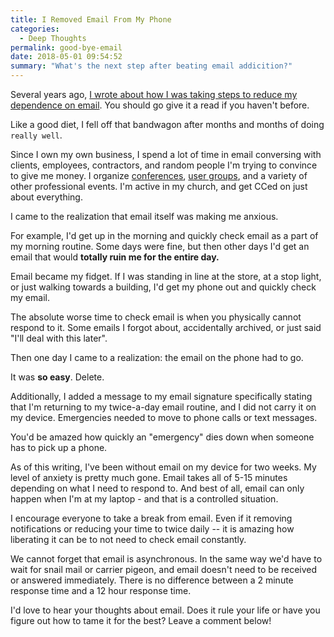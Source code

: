 ```yaml
---
title: I Removed Email From My Phone
categories:
  - Deep Thoughts
permalink: good-bye-email
date: 2018-05-01 09:54:52
summary: "What's the next step after beating email addicition?"
---
```


Several years ago, [I wrote about how I was taking steps to reduce my dependence on email](https://consultwithgriff.com/beating-email-addiction/). You should go give it a read if you haven't before.

Like a good diet, I fell off that bandwagon after months and months of doing `really well`.

Since I own my own business, I spend a lot of time in email conversing with clients, employees, contractors, and random people I'm trying to convince to give me money. I organize [conferences](https://revolutionconf.com), [user groups](http://hrnug.org), and a variety of other professional events. I'm active in my church, and get CCed on just about everything.

I came to the realization that email itself was making me anxious.

For example, I'd get up in the morning and quickly check email as a part of my morning routine. Some days were fine, but then other days I'd get an email that would **totally ruin me for the entire day.**

Email became my fidget. If I was standing in line at the store, at a stop light, or just walking towards a building, I'd get my phone out and quickly check my email.

The absolute worse time to check email is when you physically cannot respond to it. Some emails I forgot about, accidentally archived, or just said "I'll deal with this later".

Then one day I came to a realization: the email on the phone had to go.

It was **so easy**. Delete.

Additionally, I added a message to my email signature specifically stating that I'm returning to my twice-a-day email routine, and I did not carry it on my device. Emergencies needed to move to phone calls or text messages.

You'd be amazed how quickly an "emergency" dies down when someone has to pick up a phone.

As of this writing, I've been without email on my device for two weeks. My level of anxiety is pretty much gone. Email takes all of 5-15 minutes depending on what I need to respond to. And best of all, email can only happen when I'm at my laptop - and that is a controlled situation.

I encourage everyone to take a break from email. Even if it removing notifications or reducing your time to twice daily -- it is amazing how liberating it can be to not need to check email constantly.

We cannot forget that email is asynchronous. In the same way we'd have to wait for snail mail or carrier pigeon, and email doesn't need to be received or answered immediately. There is no difference between a 2 minute response time and a 12 hour response time.

I'd love to hear your thoughts about email. Does it rule your life or have you figure out how to tame it for the best? Leave a comment below!
